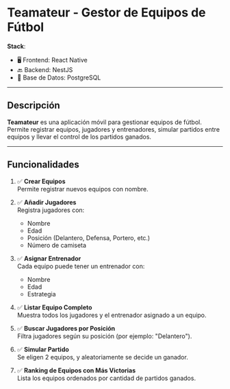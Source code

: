 #  Teamateur - Gestor de Equipos de Fútbol

 **Stack**:  
- 🖥️ Frontend: React Native  
- 🔙 Backend: NestJS  
- 💾 Base de Datos: PostgreSQL

---

##  Descripción

**Teamateur** es una aplicación móvil para gestionar equipos de fútbol. Permite registrar equipos, jugadores y entrenadores, simular partidos entre equipos y llevar el control de los partidos ganados.

---

##  Funcionalidades

1. ✅ **Crear Equipos**  
   Permite registrar nuevos equipos con nombre.

2. ✅ **Añadir Jugadores**  
   Registra jugadores con:
   - Nombre
   - Edad
   - Posición (Delantero, Defensa, Portero, etc.)
   - Número de camiseta

3. ✅ **Asignar Entrenador**  
   Cada equipo puede tener un entrenador con:
   - Nombre
   - Edad
   - Estrategia

4. ✅ **Listar Equipo Completo**  
   Muestra todos los jugadores y el entrenador asignado a un equipo.

5. ✅ **Buscar Jugadores por Posición**  
   Filtra jugadores según su posición (por ejemplo: "Delantero").

6. ✅ **Simular Partido**  
   Se eligen 2 equipos, y aleatoriamente se decide un ganador.

7. ✅ **Ranking de Equipos con Más Victorias**  
   Lista los equipos ordenados por cantidad de partidos ganados.



